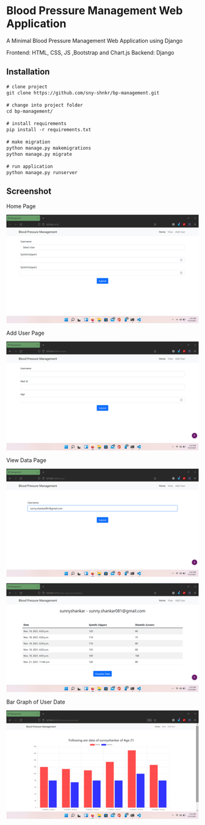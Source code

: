 # Blood Pressure Management Web Application

A Minimal Blood Pressure Management Web Application using Django

Frontend: HTML, CSS, JS ,Bootstrap and Chart.js
Backend: Django

## Installation

```
# clone project
git clone https://github.com/sny-shnkr/bp-management.git

# change into project folder
cd bp-management/

# install requirements
pip install -r requirements.txt

# make migration 
python manage.py makemigrations
python manage.py migrate

# run application
python manage.py runserver
```

## Screenshot

Home Page

![](./screenshots/home.png)

Add User Page

![](./screenshots/adduser.png)

View Data Page

![](./screenshots/view.png)

![](./screenshots/userdata.png)

Bar Graph of User Date

![](./screenshots/chart.png)